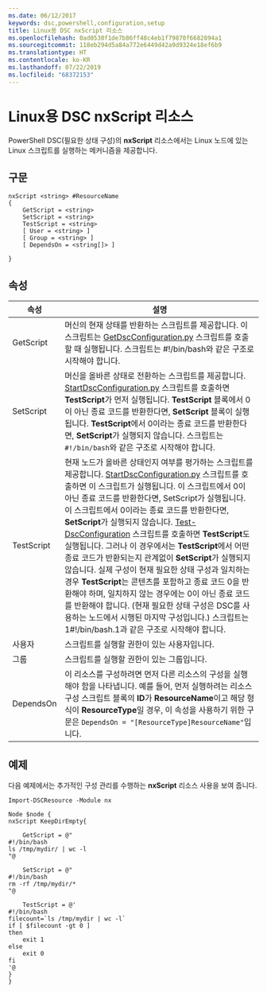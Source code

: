 ```yaml
---
ms.date: 06/12/2017
keywords: dsc,powershell,configuration,setup
title: Linux용 DSC nxScript 리소스
ms.openlocfilehash: 0ad0530f1de7b86ff48c4eb1f79870f6682894a1
ms.sourcegitcommit: 118eb294d5a84a772e6449d42a9d9324e18ef6b9
ms.translationtype: HT
ms.contentlocale: ko-KR
ms.lasthandoff: 07/22/2019
ms.locfileid: "68372153"
---
```

# <a name="dsc-for-linux-nxscript-resource"></a>Linux용 DSC nxScript 리소스

PowerShell DSC(필요한 상태 구성)의 **nxScript** 리소스에서는 Linux 노드에 있는 Linux 스크립트를 실행하는 메커니즘을 제공합니다.

## <a name="syntax"></a>구문

```
nxScript <string> #ResourceName
{
    GetScript = <string>
    SetScript = <string>
    TestScript = <string>
    [ User = <string> ]
    [ Group = <string> ]
    [ DependsOn = <string[]> ]

}
```

## <a name="properties"></a>속성

|  속성 |  설명 |
|---|---|
| GetScript| 머신의 현재 상태를 반환하는 스크립트를 제공합니다.  이 스크립트는 [GetDscConfiguration.py](https://github.com/Microsoft/PowerShell-DSC-for-Linux#performing-dsc-operations-from-the-linux-computer) 스크립트를 호출할 때 실행됩니다. 스크립트는 #!/bin/bash와 같은 구조로 시작해야 합니다.|
| SetScript| 머신을 올바른 상태로 전환하는 스크립트를 제공합니다. [StartDscConfiguration.py](https://github.com/Microsoft/PowerShell-DSC-for-Linux#performing-dsc-operations-from-the-linux-computer) 스크립트를 호출하면 **TestScript**가 먼저 실행됩니다. **TestScript** 블록에서 0이 아닌 종료 코드를 반환한다면, **SetScript** 블록이 실행됩니다. **TestScript**에서 0이라는 종료 코드를 반환한다면, **SetScript**가 실행되지 않습니다. 스크립트는 `#!/bin/bash`와 같은 구조로 시작해야 합니다.|
| TestScript| 현재 노드가 올바른 상태인지 여부를 평가하는 스크립트를 제공합니다. [StartDscConfiguration.py](https://github.com/Microsoft/PowerShell-DSC-for-Linux#performing-dsc-operations-from-the-linux-computer) 스크립트를 호출하면 이 스크립트가 실행됩니다. 이 스크립트에서 0이 아닌 종료 코드를 반환한다면, SetScript가 실행됩니다. 이 스크립트에서 0이라는 종료 코드를 반환한다면, **SetScript**가 실행되지 않습니다. [Test-DscConfiguration](https://github.com/Microsoft/PowerShell-DSC-for-Linux#performing-dsc-operations-from-the-linux-computer) 스크립트를 호출하면 **TestScript**도 실행됩니다. 그러나 이 경우에서는 **TestScript**에서 어떤 종료 코드가 반환되는지 관계없이 **SetScript**가 실행되지 않습니다. 실제 구성이 현재 필요한 상태 구성과 일치하는 경우 **TestScript**는 콘텐츠를 포함하고 종료 코드 0을 반환해야 하며, 일치하지 않는 경우에는 0이 아닌 종료 코드를 반환해야 합니다. (현재 필요한 상태 구성은 DSC를 사용하는 노드에서 시행된 마지막 구성입니다.) 스크립트는 1#!/bin/bash.1과 같은 구조로 시작해야 합니다.|
| 사용자| 스크립트를 실행할 권한이 있는 사용자입니다.|
| 그룹| 스크립트를 실행할 권한이 있는 그룹입니다.|
| DependsOn | 이 리소스를 구성하려면 먼저 다른 리소스의 구성을 실행해야 함을 나타냅니다. 예를 들어, 먼저 실행하려는 리소스 구성 스크립트 블록의 **ID**가 **ResourceName**이고 해당 형식이 **ResourceType**일 경우, 이 속성을 사용하기 위한 구문은 `DependsOn = "[ResourceType]ResourceName"`입니다.|

## <a name="example"></a>예제

다음 예제에서는 추가적인 구성 관리를 수행하는 **nxScript** 리소스 사용을 보여 줍니다.

```
Import-DSCResource -Module nx

Node $node {
nxScript KeepDirEmpty{

    GetScript = @"
#!/bin/bash
ls /tmp/mydir/ | wc -l
"@

    SetScript = @"
#!/bin/bash
rm -rf /tmp/mydir/*
"@

    TestScript = @'
#!/bin/bash
filecount=`ls /tmp/mydir | wc -l`
if [ $filecount -gt 0 ]
then
    exit 1
else
    exit 0
fi
'@
}
}
```
